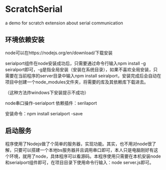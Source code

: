 # ScratchSerial
a demo for scratch extension about serial communication 

## 

## 环境依赖安装

node可以在https://nodejs.org/en/download/下载安装

serialport组件在node安装成功后，只需要通过命令行输入npm install -g seiralport即可，-g是指全局安装（安装在系统目录），如果不喜欢全局安装，只需要在当前程序的server目录中输入npm install seiralport，安装完成后会自动在项目中创建一个node_modules文件夹，将需要的库及其依赖库下载进去。

（这种方法炸windows下安装提示不成功）



node串口操作-serialport
依赖插件：serilaport

安装命令：npm install serialport -save



## 启动服务

程序使用了Nodejs做了个简单的服务器，实现功能。其实，也不用对node很了解，只要可以搭建一个本地bs服务器并且调用串口即可，本人只是电脑刚好有这个环境，就用了node，具体程序可以看源码。本程序使用只需要在本机安装node和serialport组件即可，在项目目录下使用命令行输入：node server.js即可。



